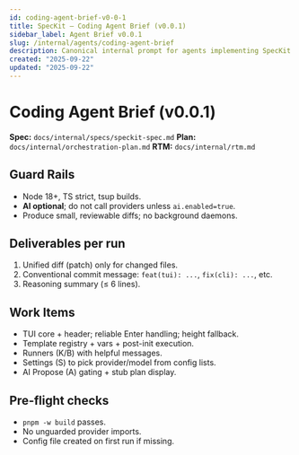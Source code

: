 ```yaml
---
id: coding-agent-brief-v0-0-1
title: SpecKit — Coding Agent Brief (v0.0.1)
sidebar_label: Agent Brief v0.0.1
slug: /internal/agents/coding-agent-brief
description: Canonical internal prompt for agents implementing SpecKit v0.0.1.
created: "2025-09-22"
updated: "2025-09-22"
---
```


# Coding Agent Brief (v0.0.1)

**Spec:** `docs/internal/specs/speckit-spec.md`
**Plan:** `docs/internal/orchestration-plan.md`
**RTM:** `docs/internal/rtm.md`

## Guard Rails
- Node 18+, TS strict, tsup builds.
- **AI optional**; do not call providers unless `ai.enabled=true`.
- Produce small, reviewable diffs; no background daemons.

## Deliverables per run
1) Unified diff (patch) only for changed files.
2) Conventional commit message: `feat(tui): ...`, `fix(cli): ...`, etc.
3) Reasoning summary (≤ 6 lines).

## Work Items
- TUI core + header; reliable Enter handling; height fallback.
- Template registry + vars + post-init execution.
- Runners (K/B) with helpful messages.
- Settings (S) to pick provider/model from config lists.
- AI Propose (A) gating + stub plan display.

## Pre-flight checks
- `pnpm -w build` passes.
- No unguarded provider imports.
- Config file created on first run if missing.
